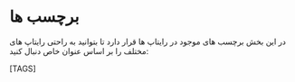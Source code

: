 # برچسب ها

در این بخش برچسب های موجود در رایتاپ ها قرار دارد تا بتوانید به راحتی رایتاپ های مختلف را بر اساس عنوان خاص دنبال کنید:

[TAGS]
